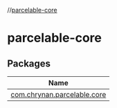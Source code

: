 //[parcelable-core](index.md)



# parcelable-core  


## Packages  
  
|  Name | 
|---|
| <a name="com.chrynan.parcelable.core////PointingToDeclaration/"></a>[com.chrynan.parcelable.core](parcelable-core/com.chrynan.parcelable.core/index.md)|

